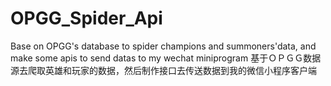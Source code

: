 # OPGG_Spider_Api
Base on OPGG's database to spider champions and summoners'data, and make some apis to send datas to my wechat miniprogram
基于ＯＰＧＧ数据源去爬取英雄和玩家的数据，然后制作接口去传送数据到我的微信小程序客户端
